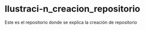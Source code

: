 # Ilustraci-n_creacion_repositorio
Este es el repositorio donde se explica la creación de repositorio
